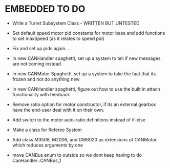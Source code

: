 # EMBEDDED TO DO

- Write a Turret Subsystem Class - WRITTEN BUT UNTESTED

- Set default speed motor pid constants for motor base and add functions to set maxSpeed (as it relates to speed pid)

- Fix and set up pids again. . .

- In new CANHandler spaghetti, set up a system to tell if new messages are not coming instead

- In new CANMotor Spaghetti, set up a system to take the fact that its frozen and not do anything new

- In new CANHandler spaghetti, figure out how to use the built in attach functionality with feedback

- Remove ratio option for motor constructor, if its an external gearbox have the end-user deal with it on their own.

- Add switch to the motor auto-ratio definitions instead of if-else

- Make a class for Referee System 

- Add class M3508, M2006, and GM6020 as extensions of CANMotor which reduces arguments by one

- move CANBus enum to outside so we dont keep having to do CanHandler::CANBus_1
